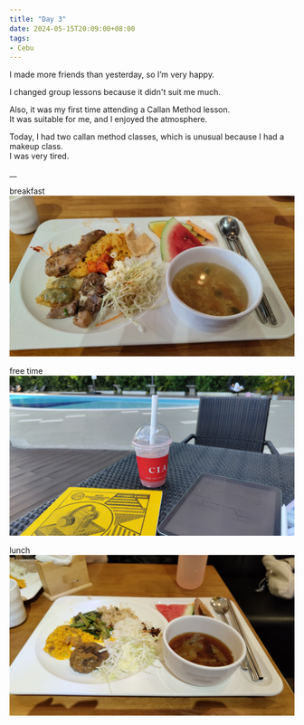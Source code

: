 ```yaml
---
title: "Day 3"
date: 2024-05-15T20:09:00+08:00
tags:
- Cebu
---
```


I made more friends than yesterday, so I’m very happy.

I changed group lessons because it didn't suit me much.

Also, it was my first time attending a Callan Method lesson.  
It was suitable for me, and I enjoyed the atmosphere.

Today, I had two callan method classes, which is unusual because I had a makeup class.  
I was very tired.

__

breakfast
![breakfast](image1.jpg)

free time
![free time](image2.jpg)

lunch
![lunch](image3.jpg)